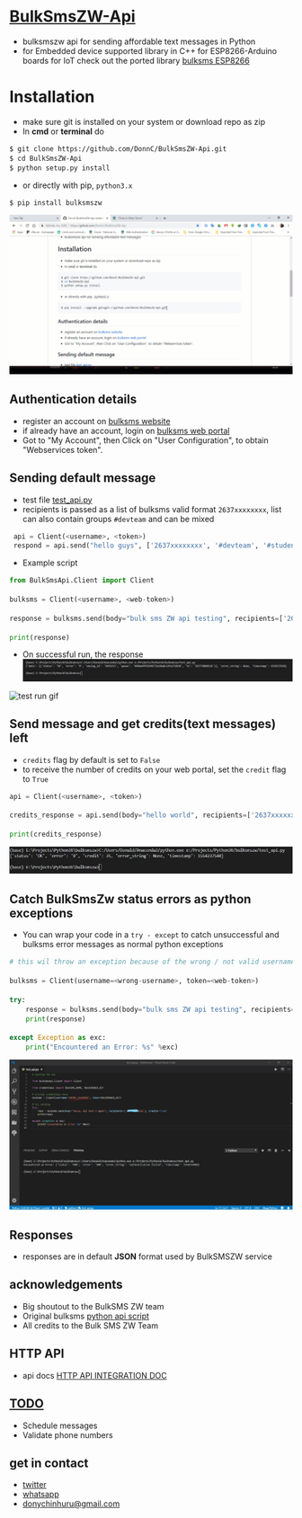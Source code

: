 # [BulkSmsZW-Api](http://www.bulksmsweb.com/)
- bulksmszw api for sending affordable text messages in Python
- for Embedded device supported library in C++ for ESP8266-Arduino boards for IoT check out the ported library [bulksms ESP8266](https://github.com/DonnC/BulkSMSZW-ESP8266) 

# Installation
- make sure git is installed on your system or download repo as zip
- In **cmd** or **terminal** do

```bash
$ git clone https://github.com/DonnC/BulkSmsZW-Api.git
$ cd BulkSmsZW-Api
$ python setup.py install
```

- or directly with pip, ```python3.x``` 
```bash
$ pip install bulksmszw
```
![demo gif](Docs/pip_install_only.gif)

## Authentication details
- register an account on [bulksms website](http://www.bulksmsweb.com/)
- if already have an account, login on [bulksms web portal](http://portal.bulksmsweb.com)
- Got to "My Account", then Click on "User Configuration", to obtain "Webservices token".

## Sending default message
- test file [test_api.py](test_api.py)
- recipients is passed as a list of bulksms valid format ```2637xxxxxxxx```, list can also contain groups ```#devteam``` and can be mixed

```python
 api = Client(<username>, <token>)
 respond = api.send("hello guys", ['2637xxxxxxxx', '#devteam', '#students'])
```

- Example script

```python
from BulkSmsApi.Client import Client

bulksms = Client(<username>, <web-token>)

response = bulksms.send(body="bulk sms ZW api testing", recipients=['2637xxxxxxxx', '2637yyyyyyyy'])

print(response)
```
- On successful run, the response
![default message respond](Docs/success.jpg)

![test run gif](Docs/test_run.gif)

## Send message and get credits(text messages) left
- ```credits``` flag by default is set to ```False```
- to receive the number of credits on your web portal, set the ```credit``` flag to ```True```

```python
api = Client(<username>, <token>)

credits_response = api.send(body="hello world", recipients=['2637xxxxxxxx'], credits=True)

print(credits_response)
```
![credits response](Docs/credits.jpg)

## Catch BulkSmsZw status errors as python exceptions
- You can wrap your code in a ```try - except``` to catch unsuccessful and bulksms error messages as normal python exceptions
```python
# this wil throw an exception because of the wrong / not valid username

bulksms = Client(username=<wrong-username>, token=<web-token>)

try:
    response = bulksms.send(body="bulk sms ZW api testing", recipients=['2637xxxxxxxx', '2637yyyyyyyy'])
    print(response)

except Exception as exc:
    print("Encountered an Error: %s" %exc)
```
![bulksms exception](Docs/test_error_do.jpg)

## Responses
- responses are in default **JSON** format used by BulkSMSZW service

## acknowledgements
- Big shoutout to the BulkSMS ZW team
- Original bulksms [python api script](http://portal.bulksmsweb.com/sample/samplepy.html)
- All credits to the Bulk SMS ZW Team

## HTTP API
- api docs [HTTP API INTEGRATION DOC](http://portal.bulksmsweb.com/downloads/BulkSMS-API.pdf)

## [TODO]()
- Schedule messages
- Validate phone numbers

## get in contact
- [twitter](https://twitter.com/@donix_22)
- [whatsapp](https://wa.me/263778060126?text=BulkSMSZW-Api%20%0AGitHub:%0Ahttps://github.com/DonnC/BulkSmsZW-Api)
- donychinhuru@gmail.com
